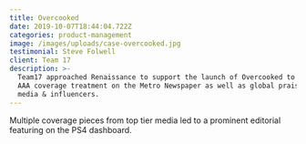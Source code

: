 ```yaml
---
title: Overcooked
date: 2019-10-07T18:44:04.722Z
categories: product-management
image: /images/uploads/case-overcooked.jpg
testimonial: Steve Folwell
client: Team 17
description: >-
  Team17 approached Renaissance to support the launch of Overcooked to get the
  AAA coverage treatment on the Metro Newspaper as well as global praise from
  media & influencers.
---
```

Multiple coverage pieces from top tier media led to a prominent editorial featuring on the PS4 dashboard.
